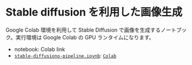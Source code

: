 # Stable diffusion を利用した画像生成

Google Colab 環境を利用して Stable Diffusion で画像を生成するノートブック。実行環境は Google Colab の GPU ランタイムになります。

- notebook: Colab link
- [`stable-diffusiono-pipeline.ipynb`](stable-diffusion-pipeline.ipynb): [`Colab`](http://colab.research.google.com/github/iimuz/til/src/til-20220924/stable-diffusion-pipeline.ipynb)

